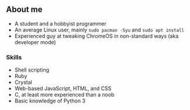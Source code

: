 ## About me
- A student and a hobbyist programmer
- An average Linux user, mainly `sudo pacman -Syu` and `sudo apt install`
- Experienced guy at tweaking ChromeOS in non-standard ways (aka developer mode)

### Skills
- Shell scripting
- Ruby
- Crystal
- Web-based JavaScript, HTML, and CSS
- C, at least more experienced than a noob
- Basic knowledge of Python 3

